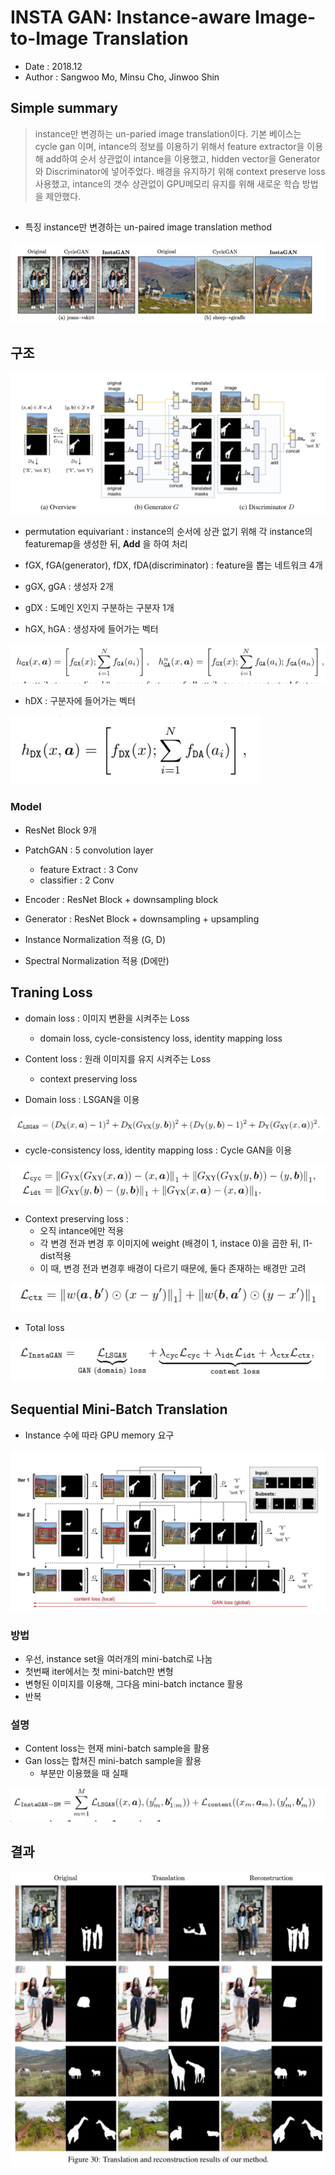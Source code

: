 # INSTA GAN: Instance-aware Image-to-Image Translation

- Date : 2018.12 
- Author : Sangwoo Mo, Minsu Cho, Jinwoo Shin



## Simple summary

> instance만 변경하는 un-paried image translation이다. 기본 베이스는 cycle gan 이며, intance의 정보를 이용하기 위해서 feature extractor을 이용해 add하여 순서 상관없이 intance을 이용했고, hidden vector을 Generator와 Discriminator에 넣어주었다. 배경을 유지하기 위해 context preserve loss 사용했고, intance의 갯수 상관없이 GPU메모리 유지를 위해 새로운 학습 방법을 제안했다.

## 

- 특징 instance만 변경하는 un-paired image translation method

![](../../images/instagan_4.png)



## 구조

![](../../images/instagan_5.png)



- permutation equivariant : instance의 순서에 상관 없기 위해 각 instance의 featuremap을 생성한 뒤, **Add** 을 하여 처리

- fGX, fGA(generator), fDX, fDA(discriminator) : feature을 뽑는 네트워크 4개 

- gGX, gGA : 생성자 2개
- gDX : 도메인 X인지 구분하는 구분자 1개



- hGX, hGA : 생성자에 들어가는 벡터

![](../../images/instagan_6.png)

- hDX : 구분자에 들어가는 벡터

![](../../images/instagan_8.png)

### Model

- ResNet Block 9개
- PatchGAN : 5 convolution layer
  - feature Extract : 3 Conv
  - classifier : 2 Conv
- Encoder : ResNet Block + downsampling block
- Generator : ResNet Block + downsampling + upsampling



- Instance Normalization 적용 (G, D)
- Spectral Normalization 적용 (D에만)



## Traning Loss

- domain loss : 이미지 변환을 시켜주는 Loss
  - domain loss, cycle-consistency loss, identity mapping loss
- Content loss : 원래 이미지를 유지 시켜주는 Loss
  - context preserving loss 



- Domain loss : LSGAN을 이용

![](../../images/instagan_9.png)





- cycle-consistency loss, identity mapping loss : Cycle GAN을 이용

![](../../images/instagan_11.png)



- Context preserving loss :
  - 오직 intance에만 적용
  - 각 변경 전과 변경 후 이미지에 weight (배경이 1, instace 0)을 곱한 뒤, l1-dist적용
  - 이 때, 변경 전과 변경후 배경이 다르기 때문에, 둘다 존재하는 배경만 고려

![](../../images/instagan_12.png)



- Total loss

![](../../images/instagan_0.png)

## Sequential Mini-Batch Translation

- Instance 수에 따라 GPU memory 요구

![](../../images/instagan_1.png)

### 방법

- 우선, instance set을 여러개의 mini-batch로 나눔
- 첫번째 iter에서는 첫 mini-batch만 변형
- 변형된 이미지를 이용해, 그다음 mini-batch inctance 활용
- 반복



### 설명

- Content loss는 현재 mini-batch sample을 활용
- Gan loss는 합쳐진 mini-batch sample을 활용
  - 부분만 이용했을 때 실패

![](../../images/instagan_2.png)



## 결과

![](../../images/instagan_3.png)
